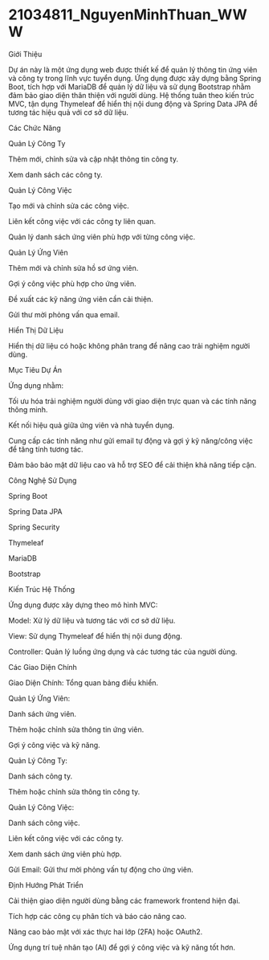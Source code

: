 # 21034811_NguyenMinhThuan_WWW
Giới Thiệu

Dự án này là một ứng dụng web được thiết kế để quản lý thông tin ứng viên và công ty trong lĩnh vực tuyển dụng. Ứng dụng được xây dựng bằng Spring Boot, tích hợp với MariaDB để quản lý dữ liệu và sử dụng Bootstrap nhằm đảm bảo giao diện thân thiện với người dùng. Hệ thống tuân theo kiến trúc MVC, tận dụng Thymeleaf để hiển thị nội dung động và Spring Data JPA để tương tác hiệu quả với cơ sở dữ liệu.

Các Chức Năng

Quản Lý Công Ty

Thêm mới, chỉnh sửa và cập nhật thông tin công ty.

Xem danh sách các công ty.

Quản Lý Công Việc

Tạo mới và chỉnh sửa các công việc.

Liên kết công việc với các công ty liên quan.

Quản lý danh sách ứng viên phù hợp với từng công việc.

Quản Lý Ứng Viên

Thêm mới và chỉnh sửa hồ sơ ứng viên.

Gợi ý công việc phù hợp cho ứng viên.

Đề xuất các kỹ năng ứng viên cần cải thiện.

Gửi thư mời phỏng vấn qua email.

Hiển Thị Dữ Liệu

Hiển thị dữ liệu có hoặc không phân trang để nâng cao trải nghiệm người dùng.

Mục Tiêu Dự Án

Ứng dụng nhằm:

Tối ưu hóa trải nghiệm người dùng với giao diện trực quan và các tính năng thông minh.

Kết nối hiệu quả giữa ứng viên và nhà tuyển dụng.

Cung cấp các tính năng như gửi email tự động và gợi ý kỹ năng/công việc để tăng tính tương tác.

Đảm bảo bảo mật dữ liệu cao và hỗ trợ SEO để cải thiện khả năng tiếp cận.

Công Nghệ Sử Dụng

Spring Boot

Spring Data JPA

Spring Security

Thymeleaf

MariaDB

Bootstrap

Kiến Trúc Hệ Thống

Ứng dụng được xây dựng theo mô hình MVC:

Model: Xử lý dữ liệu và tương tác với cơ sở dữ liệu.

View: Sử dụng Thymeleaf để hiển thị nội dung động.

Controller: Quản lý luồng ứng dụng và các tương tác của người dùng.

Các Giao Diện Chính

Giao Diện Chính: Tổng quan bảng điều khiển.

Quản Lý Ứng Viên:

Danh sách ứng viên.

Thêm hoặc chỉnh sửa thông tin ứng viên.

Gợi ý công việc và kỹ năng.

Quản Lý Công Ty:

Danh sách công ty.

Thêm hoặc chỉnh sửa thông tin công ty.

Quản Lý Công Việc:

Danh sách công việc.

Liên kết công việc với các công ty.

Xem danh sách ứng viên phù hợp.

Gửi Email: Gửi thư mời phỏng vấn tự động cho ứng viên.

Định Hướng Phát Triển

Cải thiện giao diện người dùng bằng các framework frontend hiện đại.

Tích hợp các công cụ phân tích và báo cáo nâng cao.

Nâng cao bảo mật với xác thực hai lớp (2FA) hoặc OAuth2.

Ứng dụng trí tuệ nhân tạo (AI) để gợi ý công việc và kỹ năng tốt hơn.
